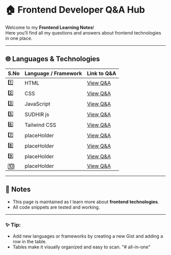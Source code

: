# 🏠 Frontend Developer Q&A Hub

Welcome to my **Frontend Learning Notes**!  
Here you’ll find all my questions and answers about frontend technologies in one place.

---

## 🌐 Languages & Technologies

| S.No | Language / Framework | Link to Q&A |
|------|-------------------|-------------|
| 1️⃣   | HTML              | [View Q&A](html-tour/README.md) |
| 2️⃣   | CSS               | [View Q&A](css-tour/README.md) |
| 3️⃣   | JavaScript        | [View Q&A](javascript-tour/README.md) |
| 5️⃣   | SUDHIR js         | [View Q&A](sudhir-js/README.md) |
| 6️⃣   | Tailwind CSS      | [View Q&A](tail-wind-css/README.md) |
| 7️⃣   | placeHolder       | [View Q&A](tail-wind-css/README.md) |
| 8️⃣   | placeHolder       | [View Q&A](tail-wind-css/README.md) |
| 9️⃣   | placeHolder       | [View Q&A](tail-wind-css/README.md) |
| 🔟   | placeHolder       | [View Q&A](tail-wind-css/README.md) |

---

## 📌 Notes
- This page is maintained as I learn more about **frontend technologies**.  
- All code snippets are tested and working.  

---

### ✨ Tip:
- Add new languages or frameworks by creating a new Gist and adding a row in the table.  
- Tables make it visually organized and easy to scan.
"# all-in-one" 
